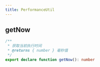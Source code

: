 ```yaml
---
title: PerformanceUtil
---
```


## getNow

```typescript
/**
 * 获取当前执行时间
 * @returns { number } 毫秒值
 */
export declare function getNow(): number
```
